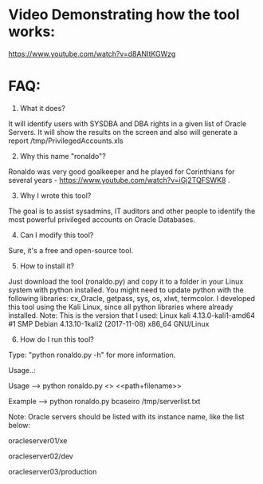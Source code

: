 # Video Demonstrating how the tool works:

https://www.youtube.com/watch?v=d8ANItKGWzg 


# FAQ:

1) What it does?

It will identify users with SYSDBA and DBA rights in a given list of Oracle Servers. It will show the results on the screen and also will generate a report /tmp/PrivilegedAccounts.xls


2) Why this name "ronaldo"? 

Ronaldo was very good goalkeeper and he played for Corinthians for several years - https://www.youtube.com/watch?v=iGj2TQFSWK8 .


3) Why I wrote this tool?

The goal is to assist sysadmins, IT auditors and other people to identify the most powerful privileged accounts on Oracle Databases.


4) Can I modify this tool?

Sure, it's a free and open-source tool.


5) How to install it?

Just download the tool (ronaldo.py) and copy it to a folder in your Linux system with python installed. You might need to update python with the following libraries: cx_Oracle, getpass, sys, os,  xlwt, termcolor.
I developed this tool using the Kali Linux, since all python libraries where already installed.
Note: This is the version that I used: Linux kali 4.13.0-kali1-amd64 #1 SMP Debian 4.13.10-1kali2 (2017-11-08) x86_64 GNU/Linux


6) How do I run this tool?

Type: "python ronaldo.py -h" for more information.

Usage..: 

Usage   --> python ronaldo.py <<username>> <<path+filename>>

Example --> python ronaldo.py bcaseiro /tmp/serverlist.txt

Note: Oracle servers should be listed with its instance name, like the list below:

oracleserver01/xe

oracleserver02/dev

oracleserver03/production
